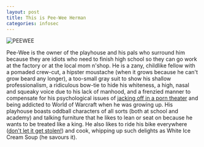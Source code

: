```yaml
---
layout: post
title: This is Pee-Wee Herman
categories: infosec
---
```


![PEEWEE](https://dcgc.io/pee-wee.png)

Pee-Wee is the owner of the playhouse and his pals who surround him because they are idiots who need to finish high school so they can go work at the factory or at the local mom n'shop. He is a zany, childlike fellow with a pomaded crew-cut, a hipster moustache (when it grows because he can't grow beard any longer), a too-small gray suit to show his shallow professionalism, a ridiculous bow-tie to hide his whiteness, a high, nasal and squeaky voice due to his lack of manhood, and a frenzied manner to compensate for his psychological issues of [jacking off in a porn theater](https://www.youtube.com/watch?v=XCj09U1qZ2I) and being addicted to World of Warcraft when he was growing up. His playhouse boasts oddball characters of all sorts (both at school and academy) and talking furniture that he likes to lean or seat on because he wants to be treated like a king. He also likes to ride his bike everywhere ([don't let it get stolen!](https://www.youtube.com/watch?v=aHxScvu4YpE)) and cook, whipping up such delights as White Ice Cream Soup (he savours it).

